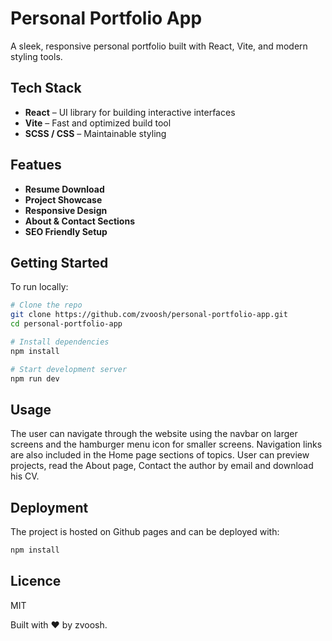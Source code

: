 # Personal Portfolio App

A sleek, responsive personal portfolio built with React, Vite, and modern styling tools.

## Tech Stack

- **React** – UI library for building interactive interfaces
- **Vite** – Fast and optimized build tool
- **SCSS / CSS** – Maintainable styling

## Featues

- **Resume Download**
- **Project Showcase**
- **Responsive Design**
- **About & Contact Sections**
- **SEO Friendly Setup**

## Getting Started

To run locally:

```bash
# Clone the repo
git clone https://github.com/zvoosh/personal-portfolio-app.git
cd personal-portfolio-app

# Install dependencies
npm install

# Start development server
npm run dev
```

## Usage

The user can navigate through the website using the navbar on larger screens and the hamburger menu icon for smaller screens. Navigation links are also included in the Home page sections of topics. User can preview projects, read the About page, Contact the author by email and download his CV.

## Deployment

The project is hosted on Github pages and can be deployed with:

```bash
npm install
```

## Licence

MIT

Built with ❤️ by zvoosh.